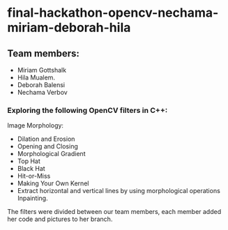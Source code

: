 # final-hackathon-opencv-nechama-miriam-deborah-hila

## Team members:
* Miriam Gottshalk
* Hila Mualem.
* Deborah Balensi
* Nechama Verbov

### Exploring the following OpenCV filters in C++:

Image Morphology:

* Dilation and Erosion
* Opening and Closing
* Morphological Gradient
* Top Hat
* Black Hat
* Hit-or-Miss
* Making Your Own Kernel
* Extract horizontal and vertical lines by using morphological        operations Inpainting.

The filters were divided between our team members, each member added her code and pictures to her branch.


